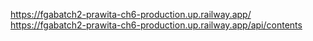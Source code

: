 https://fgabatch2-prawita-ch6-production.up.railway.app/
https://fgabatch2-prawita-ch6-production.up.railway.app/api/contents

